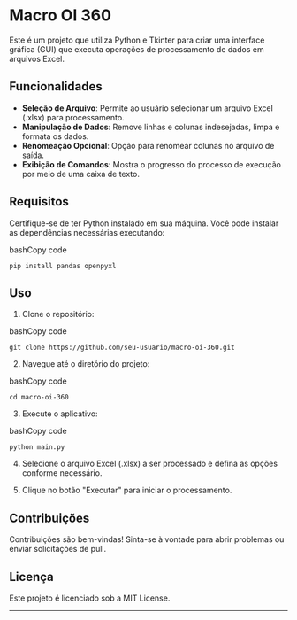 Macro OI 360
============

Este é um projeto que utiliza Python e Tkinter para criar uma interface gráfica (GUI) que executa operações de processamento de dados em arquivos Excel.

Funcionalidades
---------------

*   **Seleção de Arquivo**: Permite ao usuário selecionar um arquivo Excel (.xlsx) para processamento.
*   **Manipulação de Dados**: Remove linhas e colunas indesejadas, limpa e formata os dados.
*   **Renomeação Opcional**: Opção para renomear colunas no arquivo de saída.
*   **Exibição de Comandos**: Mostra o progresso do processo de execução por meio de uma caixa de texto.

Requisitos
----------

Certifique-se de ter Python instalado em sua máquina. Você pode instalar as dependências necessárias executando:

bashCopy code

`pip install pandas openpyxl`

Uso
---

1.  Clone o repositório:

bashCopy code

`git clone https://github.com/seu-usuario/macro-oi-360.git`

2.  Navegue até o diretório do projeto:

bashCopy code

`cd macro-oi-360`

3.  Execute o aplicativo:

bashCopy code

`python main.py`

4.  Selecione o arquivo Excel (.xlsx) a ser processado e defina as opções conforme necessário.
    
5.  Clique no botão "Executar" para iniciar o processamento.
    

Contribuições
-------------

Contribuições são bem-vindas! Sinta-se à vontade para abrir problemas ou enviar solicitações de pull.

Licença
-------

Este projeto é licenciado sob a MIT License.

* * *
